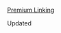 [Premium Linking](https://spotify.app.link/e/?%243p=a_facebook&~ad_id={{ad.id}}&~ad_name={{ad.name}}&~ad_set_id={{adset.id}}&~ad_set_name={{adset.name}}&~campaign={{campaign.name}}&~campaign_id={{campaign.id}}&$android_deeplink_path=spotify:upsell:premium_in_app_destination&$fallback_url=https%3A%2F%2Fwww.spotify.com%2Fpremium%2F&$web_only=true&utm_source=instagram_gb_targeted_accountsharers_adrecall&utm_medium=pr&utm_campaign=2022q1_music_na_musicmarketing_bts_na&utm_content=na_yes&~creative_name=ar_1000x250_leadform_article_yes_na_na)

Updated
